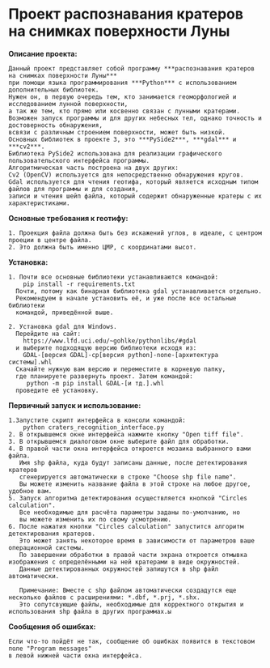 # Проект распознавания кратеров на снимках поверхности Луны

**Описание проекта:**

	Данный проект представляет собой программу ***распознавания кратеров на снимках поверхности Луны*** 
	при помощи языка программирования ***Python*** с использованием дополнительных библиотек. 
	Нужен он, в первую очередь тем, кто занимается геоморфологией и исследованием лунной поверхности, 
	а так же тем, кто прямо или косвенно связан с лунными кратерами. 
	Возможен запуск программы и для других небесных тел, однако точность и достоверность обнаружения, 
	всвязи с различным строением поверхности, может быть низкой.	
	Основных библиотек в проекте 3, это ***PySide2***, ***gdal*** и ***cv2***. 
	Библиотека PySide2 использована для реализации графического пользовательского интерфейса программы.
	Алгоритмическая часть построена на двух других:
	Cv2 (OpenCV) используется для непосредственно обнаружения кругов. 
	Gdal используется для чтения геотифа, который является исходным типом файлов для программы и для создания, 
	записи и чтения шейп файла, который содержит обнаруженные кратеры с их характеристиками.

**Основные требования к геотифу:**

	1. Проекция файла должна быть без искажений углов, в идеале, с центром проеции в центре файла.
	2. Это должна быть именно ЦМР, c координатами высот.
	
**Установка:**

	1. Почти все основные библиотеки устанавливаются командой:
		pip install -r requirements.txt
	  Почти, потому как бинарная библиотека gdal устанавливается отдельно.
	  Рекомендуем в начале установить её, и уже после все остальные библиотеки
	  командой, приведённой выше.

	2. Установка gdal для Windows. 
	  Перейдите на сайт: 
		https://www.lfd.uci.edu/~gohlke/pythonlibs/#gdal 
	  и выберите подходящую версию библиотеки исходя из:
		GDAL-[версия GDAL]-cp[версия python]-none-[архитектура системы].whl
	  Скачайте нужную вам версию и переместите в корневую папку, 
	  где планируете развернуть проект. Затем командой:
		 python -m pip install GDAL-[и тд.].whl
	  проведите её установку.

**Первичный запуск и использование:**

	1.Запустите скрипт интерфейса в консоли командой:
		python craters_recognition_interface.py
	2. В открывшемся окне интерфейса нажмите кнопку "Open tiff file".
	3. В открывшемся диалоговом окне выберите файл для обработки.
	4. В правой части окна интерфейса откроется мозаика выбранного вами файла.
	   Имя shp файла, куда будут записаны данные, после детектирования кратеров
	   сгенерируется автоматически в строке "Choose shp file name". 
	   Вы можете изменить название файла в этой строке на любое другое, удобное вам.
	5. Запуск алгоритма детектирования осуществляется кнопкой "Сircles calculation".
	   Все необходимые для расчёта параметры заданы по-умолчанию, но
	   вы можете изменить их по свому усмотрению.
	6. После нажатия кнопки "Сircles calculation" запустится алгоритм детектирования кратеров. 
	   Это может занять некоторое время в зависимости от параметров ваше операционной системы.
	   По завершении обработки в правой части экрана откроется отмывка изображения с определёнными на ней кратерами в виде окружностей. 
	   Данные детектированных окружностей запишутся в shp файл автоматически.

	   Примечание: Вместе с shp файлом автоматически создадутся еще несколько файлов с расширениями: *.dbf, *.prj, *.shx. 
	   Это сопутсвующие файлы, необходимые для корректного открытия и использования shp файла в других программах.ы

**Сообщения об ошибках:**

	Если что-то пойдёт не так, сообщение об ошибках появится в текстовом поле "Program messages"
	в левой нижней части окна интерфейса.

